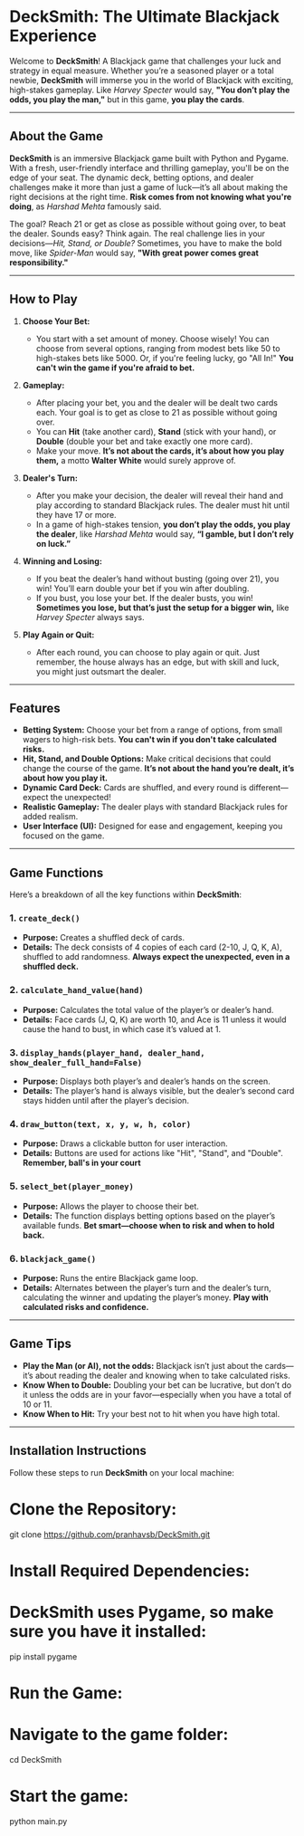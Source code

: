 # **DeckSmith: The Ultimate Blackjack Experience**

Welcome to **DeckSmith**! A Blackjack game that challenges your luck and strategy in equal measure. Whether you’re a seasoned player or a total newbie, **DeckSmith** will immerse you in the world of Blackjack with exciting, high-stakes gameplay. Like *Harvey Specter* would say, **"You don’t play the odds, you play the man,"** but in this game, **you play the cards**.

---

## **About the Game**

**DeckSmith** is an immersive Blackjack game built with Python and Pygame. With a fresh, user-friendly interface and thrilling gameplay, you'll be on the edge of your seat. The dynamic deck, betting options, and dealer challenges make it more than just a game of luck—it’s all about making the right decisions at the right time. **Risk comes from not knowing what you're doing**, as *Harshad Mehta* famously said.

The goal? Reach 21 or get as close as possible without going over, to beat the dealer. Sounds easy? Think again. The real challenge lies in your decisions—*Hit, Stand, or Double?* Sometimes, you have to make the bold move, like *Spider-Man* would say, **"With great power comes great responsibility."**

---

## **How to Play**

1. **Choose Your Bet:**
   - You start with a set amount of money. Choose wisely! You can choose from several options, ranging from modest bets like 50 to high-stakes bets like 5000. Or, if you're feeling lucky, go "All In!" **You can't win the game if you're afraid to bet.** 

2. **Gameplay:**
   - After placing your bet, you and the dealer will be dealt two cards each. Your goal is to get as close to 21 as possible without going over.
   - You can **Hit** (take another card), **Stand** (stick with your hand), or **Double** (double your bet and take exactly one more card).
   - Make your move. **It’s not about the cards, it’s about how you play them,** a motto **Walter White** would surely approve of.

3. **Dealer's Turn:**
   - After you make your decision, the dealer will reveal their hand and play according to standard Blackjack rules. The dealer must hit until they have 17 or more.
   - In a game of high-stakes tension, **you don’t play the odds, you play the dealer**, like *Harshad Mehta* would say, **“I gamble, but I don’t rely on luck.”**

4. **Winning and Losing:**
   - If you beat the dealer’s hand without busting (going over 21), you win! You’ll earn double your bet if you win after doubling.
   - If you bust, you lose your bet. If the dealer busts, you win! **Sometimes you lose, but that’s just the setup for a bigger win,** like *Harvey Specter* always says.

5. **Play Again or Quit:**
   - After each round, you can choose to play again or quit. Just remember, the house always has an edge, but with skill and luck, you might just outsmart the dealer.

---

## **Features**

- **Betting System:** Choose your bet from a range of options, from small wagers to high-risk bets. **You can't win if you don't take calculated risks.** 
- **Hit, Stand, and Double Options:** Make critical decisions that could change the course of the game. **It’s not about the hand you’re dealt, it’s about how you play it.** 
- **Dynamic Card Deck:** Cards are shuffled, and every round is different—expect the unexpected!
- **Realistic Gameplay:** The dealer plays with standard Blackjack rules for added realism. 
- **User Interface (UI):** Designed for ease and engagement, keeping you focused on the game.

---

## **Game Functions**

Here’s a breakdown of all the key functions within **DeckSmith**:

### 1. **`create_deck()`**
   - **Purpose:** Creates a shuffled deck of cards.
   - **Details:** The deck consists of 4 copies of each card (2-10, J, Q, K, A), shuffled to add randomness. **Always expect the unexpected, even in a shuffled deck.**

### 2. **`calculate_hand_value(hand)`**
   - **Purpose:** Calculates the total value of the player’s or dealer’s hand.
   - **Details:** Face cards (J, Q, K) are worth 10, and Ace is 11 unless it would cause the hand to bust, in which case it’s valued at 1. 

### 3. **`display_hands(player_hand, dealer_hand, show_dealer_full_hand=False)`**
   - **Purpose:** Displays both player’s and dealer’s hands on the screen.
   - **Details:** The player’s hand is always visible, but the dealer’s second card stays hidden until after the player’s decision.

### 4. **`draw_button(text, x, y, w, h, color)`**
   - **Purpose:** Draws a clickable button for user interaction.
   - **Details:** Buttons are used for actions like "Hit", "Stand", and "Double". **Remember, ball's in your court**

### 5. **`select_bet(player_money)`**
   - **Purpose:** Allows the player to choose their bet.
   - **Details:** The function displays betting options based on the player’s available funds. **Bet smart—choose when to risk and when to hold back.**

### 6. **`blackjack_game()`**
   - **Purpose:** Runs the entire Blackjack game loop.
   - **Details:** Alternates between the player’s turn and the dealer’s turn, calculating the winner and updating the player’s money. **Play with calculated risks and confidence.**

---

## **Game Tips**

- **Play the Man (or AI), not the odds:** Blackjack isn’t just about the cards—it’s about reading the dealer and knowing when to take calculated risks.
- **Know When to Double:** Doubling your bet can be lucrative, but don’t do it unless the odds are in your favor—especially when you have a total of 10 or 11.
- **Know When to Hit:** Try your best not to hit when you have high total.

---

## **Installation Instructions**

Follow these steps to run **DeckSmith** on your local machine:

# Clone the Repository:
git clone https://github.com/pranhavsb/DeckSmith.git

# Install Required Dependencies:
# DeckSmith uses Pygame, so make sure you have it installed:
pip install pygame

# Run the Game:
# Navigate to the game folder:
cd DeckSmith

# Start the game:
python main.py
